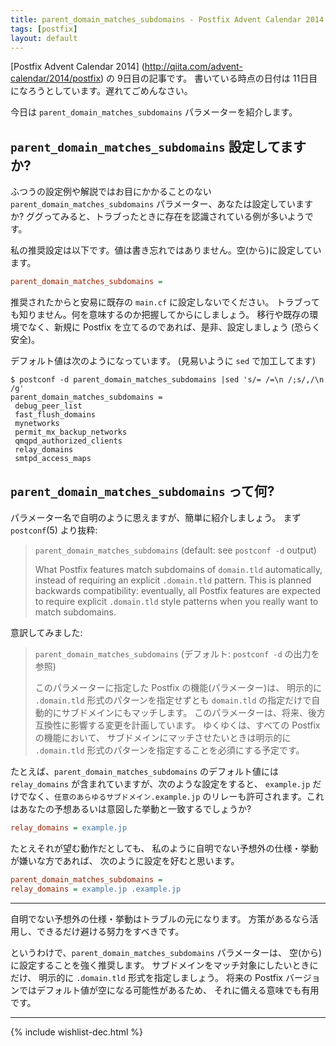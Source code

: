 ```yaml
---
title: parent_domain_matches_subdomains - Postfix Advent Calendar 2014
tags: [postfix]
layout: default
---
```


[Postfix Advent Calendar 2014]
(http://qiita.com/advent-calendar/2014/postfix) の 9日目の記事です。
書いている時点の日付は 11日目になろうとしています。遅れてごめんなさい。

今日は `parent_domain_matches_subdomains` パラメーターを紹介します。

## `parent_domain_matches_subdomains` 設定してますか?

ふつうの設定例や解説ではお目にかかることのない
`parent_domain_matches_subdomains` パラメーター、あなたは設定していますか?
ググってみると、トラブったときに存在を認識されている例が多いようです。

私の推奨設定は以下です。値は書き忘れではありません。空(から)に設定しています。

```cfg
parent_domain_matches_subdomains =
```

推奨されたからと安易に既存の `main.cf` に設定しないでください。
トラブっても知りません。何を意味するのか把握してからにしましょう。
移行や既存の環境でなく、新規に Postfix を立てるのであれば、是非、設定しましょう
(恐らく安全)。

デフォルト値は次のようになっています。
(見易いように `sed` で加工してます)

```console
$ postconf -d parent_domain_matches_subdomains |sed 's/= /=\n /;s/,/\n /g'
parent_domain_matches_subdomains =
 debug_peer_list
 fast_flush_domains
 mynetworks
 permit_mx_backup_networks
 qmqpd_authorized_clients
 relay_domains
 smtpd_access_maps
```

## `parent_domain_matches_subdomains` って何?

パラメーター名で自明のように思えますが、簡単に紹介しましょう。
まず `postconf`(5) より抜粋:

> `parent_domain_matches_subdomains` (default: see `postconf -d` output)
> 
> What Postfix features match subdomains of `domain.tld` automatically,
> instead of requiring an explicit `.domain.tld`
> pattern. This is planned backwards compatibility: eventually,
> all Postfix features are expected to require explicit
> `.domain.tld` style patterns when you really want to match
> subdomains.

意訳してみました:

> `parent_domain_matches_subdomains` (デフォルト: `postconf -d` の出力を参照)
> 
> このパラメーターに指定した Postfix の機能(パラメーター)は、
> 明示的に `.domain.tld` 形式のパターンを指定せずとも `domain.tld`
> の指定だけで自動的にサブドメインにもマッチします。
> このパラメーターは、将来、後方互換性に影響する変更を計画しています。
> ゆくゆくは、すべての Postfix の機能において、
> サブドメインにマッチさせたいときは明示的に `.domain.tld`
> 形式のパターンを指定することを必須にする予定です。

たとえば、`parent_domain_matches_subdomains` のデフォルト値には
`relay_domains` が含まれていますが、次のような設定をすると、
`example.jp` だけでなく、`任意のあらゆるサブドメイン.example.jp`
のリレーも許可されます。これはあなたの予想あるいは意図した挙動と一致するでしょうか?

```cfg
relay_domains = example.jp
```

たとえそれが望む動作だとしても、
私のように自明でない予想外の仕様・挙動が嫌いな方であれば、
次のように設定を好むと思います。

```cfg
parent_domain_matches_subdomains =
relay_domains = example.jp .example.jp
```

* * *

自明でない予想外の仕様・挙動はトラブルの元になります。
方策があるなら活用し、できるだけ避ける努力をすべきです。

というわけで、`parent_domain_matches_subdomains` パラメーターは、
空(から)に設定することを強く推奨します。
サブドメインをマッチ対象にしたいときにだけ、
明示的に `.domain.tld` 形式を指定しましょう。
将来の Postfix バージョンではデフォルト値が空になる可能性があるため、
それに備える意味でも有用です。

* * *

{% include wishlist-dec.html %}

